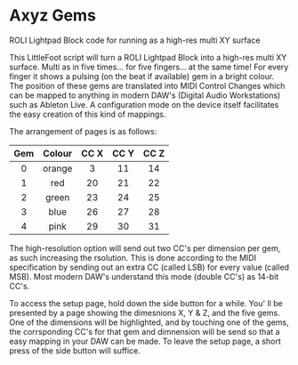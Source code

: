 # Axyz Gems
ROLI Lightpad Block code for running as a high-res multi XY surface

This LittleFoot script will turn a ROLI Lightpad Block into a high-res multi XY surface. Multi as in five times... for five fingers... at the same time!
For every finger it shows a pulsing (on the beat if available) gem in a bright colour. The position of these  gems are translated into MIDI Control Changes which can be mapped to anything in modern DAW's (Digital Audio Workstations) such as Ableton Live. A configuration mode on the device itself facilitates the easy creation of this kind of mappings.


The arrangement of pages is as follows:

| Gem  | Colour | CC X | CC Y | CC Z |
|:----:|:------:|:----:|:----:| :---:|
|   0  | orange |   3  |  11  |  14  |
|   1  |  red   |  20  |  21  |  22  |
|   2  |  green |  23  |  24  |  25  |
|   3  |  blue  |  26  |  27  |  28  |
|   4  |  pink  |  29  |  30  |  31  |

The high-resolution option will send out two CC's per dimension per gem, as such increasing the rsolution. This is done according to the MIDI specification by sending out an extra CC (called LSB) for every value (called MSB). Most modern DAW's understand this mode (double CC's) as 14-bit CC's.

To access the setup page, hold down the side button for a while. You' ll be presented by a page showing the dimesnions X, Y & Z, and the five gems. One of the dimensions will be highlighted, and by touching one of the gems, the corrsponding CC's for that gem and dimnension will be send so that a easy mapping in your DAW can be made. To leave the setup page, a short press of the side button will suffice.

